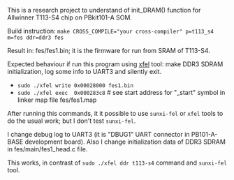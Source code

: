 This is a research project to understand of init_DRAM() function for Allwinner T113-S4 chip on PBkit101-A SOM.

Build instruction: `make CROSS_COMPILE="your cross-compiler" p=t113_s4 m=fes ddr=ddr3 fes`

Result in: fes/fes1.bin; it is the firmware for run from SRAM of T113-S4.

Expected behaviour if run this program using [xfel](https://github.com/xboot/xfel) tool: make DDR3 SDRAM initialization, log some info to UART3 and silently exit.

* `sudo ./xfel write 0x00028000 fes1.bin`
* `sudo ./xfel exec  0x000283c8` # see start address for "_start" symbol in linker map file fes/fes1.map

After running this commands, it it possible to use `sunxi-fel` or `xfel` tools to do the usual work; but I don't test `sunxi-fel`.

I change debug log to UART3 (it is "DBUG1" UART connector in PB101-A-BASE development board).
Also I change initialization data of DDR3 SDRAM in fes/main/fes1_head.c file.

This works, in contrast of `sudo ./xfel ddr t113-s4` command and `sunxi-fel` tool.
